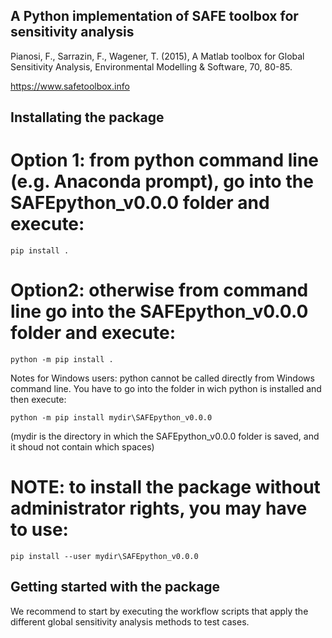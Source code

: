 ## A Python implementation of SAFE toolbox for sensitivity analysis

Pianosi, F., Sarrazin, F., Wagener, T. (2015), A Matlab toolbox for Global Sensitivity Analysis, Environmental Modelling & Software, 70, 80-85.
 
https://www.safetoolbox.info


## Installating the package

# Option 1: from python command line (e.g. Anaconda prompt), go into the SAFEpython_v0.0.0 folder and execute:

    pip install .

# Option2: otherwise from command line go into the SAFEpython_v0.0.0 folder and execute:

	python -m pip install .


Notes for Windows users: python cannot be called directly from Windows command line. You have to go into the folder in wich python is installed and then execute:

	python -m pip install mydir\SAFEpython_v0.0.0

(mydir is the directory in which the SAFEpython_v0.0.0 folder is saved, and it shoud not contain which spaces)


# NOTE: to install the package without administrator rights, you may have to use:
    pip install --user mydir\SAFEpython_v0.0.0


## Getting started with the package

We recommend to start by executing the workflow scripts that apply the different global sensitivity analysis methods to test cases. 
